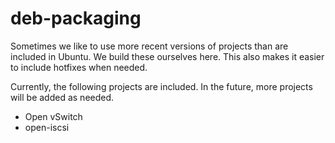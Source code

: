 # deb-packaging

Sometimes we like to use more recent versions of projects than are
included in Ubuntu. We build these ourselves here. This also makes
it easier to include hotfixes when needed.

Currently, the following projects are included. In the future, more
projects will be added as needed.

* Open vSwitch
* open-iscsi
